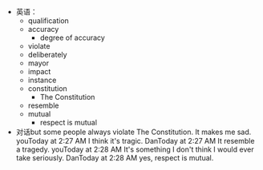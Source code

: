 - 英语：
	- qualification
	- accuracy
		- degree of accuracy
	- violate
	- deliberately
	- mayor
	- impact
	- instance
	- constitution
		- The Constitution
	- resemble
	- mutual
		- respect is mutual
- 对话but some people always violate The Constitution. It makes me sad.
  youToday at 2:27 AM
  I think it's tragic.
  DanToday at 2:27 AM
  It resemble a tragedy.
  youToday at 2:28 AM
  It's something I don't think I would ever take seriously.
  DanToday at 2:28 AM
  yes, respect is mutual.